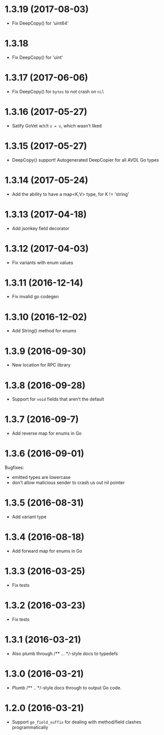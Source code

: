 # 1.3.19 (2017-08-03)
- Fix DeepCopy() for 'uint64'

# 1.3.18
- Fix DeepCopy() for 'uint'

# 1.3.17 (2017-06-06)

- Fix DeepCopy() for `bytes` to not crash on `nil`

# 1.3.16 (2017-05-27)

- Satify GoVet w/r/t `v = v`, which wasn't liked

# 1.3.15 (2017-05-27)

- DeepCopy() support! Autogenerated DeepCopier for all AVDL Go types

# 1.3.14 (2017-05-24)

- Add the ability to have a map<K,V> type, for K != 'string'

# 1.3.13 (2017-04-18)

- Add jsonkey field decorator

# 1.3.12 (2017-04-03)

- Fix variants with enum values

# 1.3.11 (2016-12-14)

- Fix invalid go codegen

# 1.3.10 (2016-12-02)

- Add String() method for enums

# 1.3.9 (2016-09-30)

- New location for RPC library

# 1.3.8 (2016-09-28)

- Support for `void` fields that aren't the default

# 1.3.7 (2016-09-7)

- Add reverse map for enums in Go

# 1.3.6 (2016-09-01)

Bugfixes:
 - emitted types are lowercase
 - don't allow malicious sender to crash us out nil pointer

# 1.3.5 (2016-08-31)

- Add variant type

# 1.3.4 (2016-08-18)

- Add forward map for enums in Go

# 1.3.3 (2016-03-25)

- Fix tests

# 1.3.2 (2016-03-23)

- Fix tests

# 1.3.1 (2016-03-21)

- Also plumb through /** ... */-style docs to typedefs

# 1.3.0 (2016-03-21)

- Plumb /** .. */-style docs through to output Go code.

# 1.2.0 (2016-03-21)

- Support `go_field_suffix` for dealing with method/field clashes programmatically
